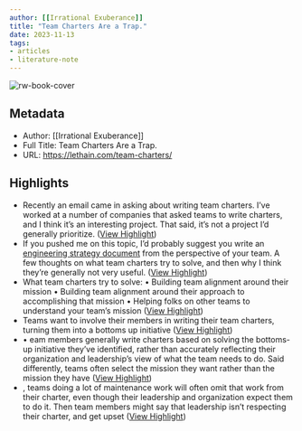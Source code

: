 ```yaml
---
author: [[Irrational Exuberance]]
title: "Team Charters Are a Trap."
date: 2023-11-13
tags: 
- articles
- literature-note
---
```

![rw-book-cover](https://lethain.com/static/author.png)

## Metadata
- Author: [[Irrational Exuberance]]
- Full Title: Team Charters Are a Trap.
- URL: https://lethain.com/team-charters/

## Highlights
- Recently an email came in asking about writing team charters. I’ve worked at a number of companies that asked teams to write charters, and I think it’s an interesting project. That said, it’s not a project I’d generally prioritize. ([View Highlight](https://read.readwise.io/read/01hf4hyvmkaqkwc0ddbcqv2a8w))
- If you pushed me on this topic, I’d probably suggest you write an [engineering strategy document](https://lethain.com/eng-strategies/) from the perspective of your team. A few thoughts on what team charters try to solve, and then why I think they’re generally not very useful. ([View Highlight](https://read.readwise.io/read/01hf4hyzemjxbw2fmarh6ycnj2))
- What team charters try to solve:
  • Building team alignment around their mission
  • Building team alignment around their approach to accomplishing that mission
  • Helping folks on other teams to understand your team’s mission ([View Highlight](https://read.readwise.io/read/01hf4hz2781ykr4avdag0rs4x4))
- Teams want to involve their members in writing their team charters, turning them into a bottoms up initiative ([View Highlight](https://read.readwise.io/read/01hf4hz9mnryzerg8zxhkm8qs7))
- • eam members generally write charters based on solving the bottoms-up initiative they’ve identified, rather than accurately reflecting their organization and leadership’s view of what the team needs to do. Said differently, teams often select the mission they want rather than the mission they have ([View Highlight](https://read.readwise.io/read/01hf4hzns2a7qysza5fff4daq3))
- , teams doing a lot of maintenance work will often omit that work from their charter, even though their leadership and organization expect them to do it. Then team members might say that leadership isn’t respecting their charter, and get upset ([View Highlight](https://read.readwise.io/read/01hf4hzr7cvtaprsr6101hrfk2))
